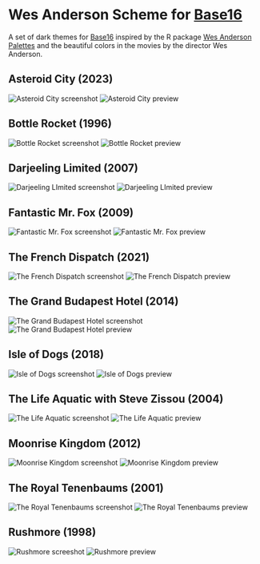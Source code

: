 # Wes Anderson Scheme for [Base16](http://chriskempson.com/projects/base16/)

A set of dark themes for [Base16](http://chriskempson.com/projects/base16/)
inspired by the R package [Wes Anderson
Palettes](https://github.com/karthik/wesanderson) and the beautiful colors in
the movies by the director Wes Anderson.

## Asteroid City (2023)

![Asteroid City screenshot](img/asteroid-city-screen.png)
![Asteroid City preview](img/asteroid-city-preview.png)

## Bottle Rocket (1996)

![Bottle Rocket screenshot](img/bottle-rocket-screen.png)
![Bottle Rocket preview](img/bottle-rocket-preview.png)

## Darjeeling Limited (2007)

![Darjeeling LImited screenshot](img/darjeeling-limited-screen.jpg)
![Darjeeling LImited preview](img/darjeeling-limited-preview.png)

## Fantastic Mr. Fox (2009)

![Fantastic Mr. Fox screenshot](img/fantastic-mr-fox-screen.jpg)
![Fantastic Mr. Fox preview](img/fantastic-mr-fox-preview.png)

## The French Dispatch (2021)

![The French Dispatch screenshot](img/french-dispatch-screen.jpg)
![The French Dispatch preview](img/french-dispatch-preview.png)

## The Grand Budapest Hotel (2014)

![The Grand Budapest Hotel screenshot](img/grand-budapest-hotel-screen.jpg)
![The Grand Budapest Hotel preview](img/grand-budapest-hotel-preview.png)


## Isle of Dogs (2018)

![Isle of Dogs screenshot](img/isle-of-dogs-screen.jpg)
![Isle of Dogs preview](img/isle-of-dogs-preview.png)

## The Life Aquatic with Steve Zissou (2004)

![The Life Aquatic screenshot](img/life-aquatic-screen.jpg)
![The Life Aquatic preview](img/life-aquatic-preview.png)

## Moonrise Kingdom (2012)

![Moonrise Kingdom screenshot](img/moonrise-kingdom-screen.jpg)
![Moonrise Kingdom preview](img/moonrise-kingdom-preview.png)

## The Royal Tenenbaums (2001)

![The Royal Tenenbaums screenshot](img/royal-tenenbaums-screen.jpg)
![The Royal Tenenbaums preview](img/royal-tenenbaums-preview.png)

## Rushmore (1998)

![Rushmore screeshot](img/rushmore-screen.jpg)
![Rushmore preview](img/rushmore-preview.png)

